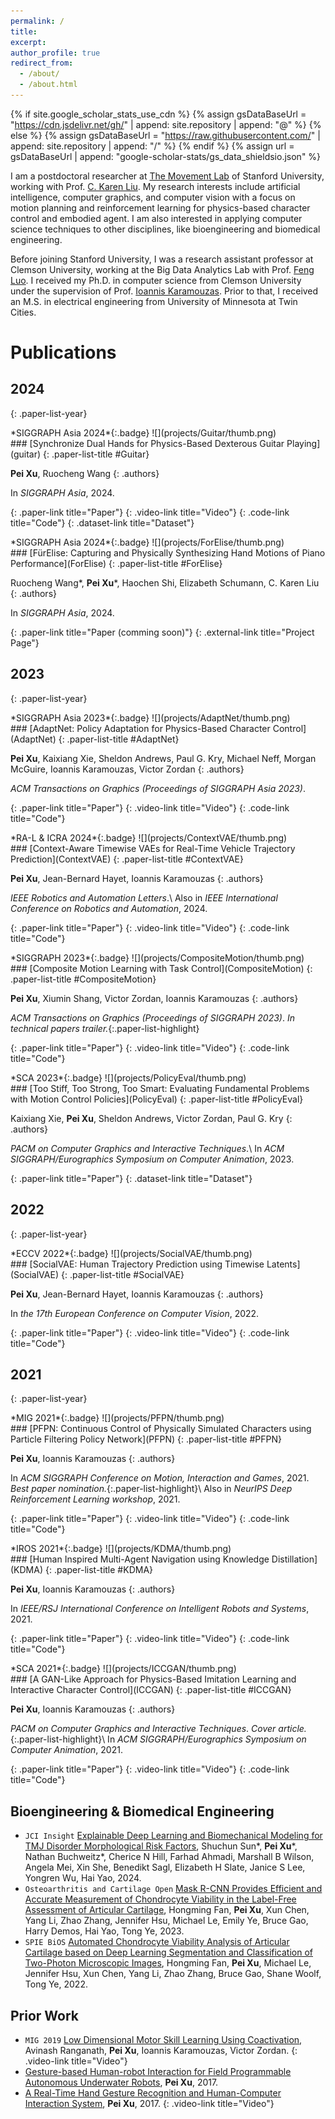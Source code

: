 ```yaml
---
permalink: /
title: 
excerpt: 
author_profile: true
redirect_from: 
  - /about/
  - /about.html
---
```


{% if site.google_scholar_stats_use_cdn %}
{% assign gsDataBaseUrl = "https://cdn.jsdelivr.net/gh/" | append: site.repository | append: "@" %}
{% else %}
{% assign gsDataBaseUrl = "https://raw.githubusercontent.com/" | append: site.repository | append: "/" %}
{% endif %}
{% assign url = gsDataBaseUrl | append: "google-scholar-stats/gs_data_shieldsio.json" %}

<div id='about-me' markdown="1">

I am a postdoctoral researcher at [The Movement Lab](https://tml.stanford.edu/) of Stanford University, working with Prof. [C. Karen Liu](https://tml.stanford.edu/people/karen-liu). My research interests include artificial intelligence, computer graphics, and computer vision with a focus on motion planning and reinforcement learning for physics-based character control and embodied agent.
I am also interested in applying computer science techniques to other disciplines, like bioengineering and biomedical engineering.

Before joining Stanford University, I was a research assistant professor at Clemson University, working at the Big Data Analytics Lab with Prof. [Feng Luo](https://people.computing.clemson.edu/~luofeng/).
I received my Ph.D. in computer science from Clemson University under the supervision of Prof. [Ioannis Karamouzas](https://people.computing.clemson.edu/~ioannis/). Prior to that, I received an M.S. in electrical engineering from University of Minnesota at Twin Cities.

</div>


# Publications

## 2024
{: .paper-list-year}

<div class='paper-box'>
<div class='paper-box-image' markdown="1">
*SIGGRAPH Asia 2024*{:.badge} ![](projects/Guitar/thumb.png)
</div>
<div class='paper-box-text' markdown="1">
### [Synchronize Dual Hands for Physics-Based Dexterous Guitar Playing](guitar)
{: .paper-list-title #Guitar}

<span>**Pei Xu**</span>, <span>Ruocheng Wang</span>
{: .authors}

In _SIGGRAPH Asia_, 2024.

[](https://arxiv.org/abs/2409.16629){: .paper-link title="Paper"}
[](https://youtu.be/watch?v=r_y0P2pIeF8&list=PLLfEynalFz6j0X5Kiut0U3GLRxt3Oz_oa){: .video-link title="Video"}
[](https://github.com/xupei0610/guitar){: .code-link title="Code"}
[](https://github.com/xupei0610/guitar/tree/main/dataset){: .dataset-link title="Dataset"}
</div>
</div>


<div class='paper-box'>
<div class='paper-box-image' markdown="1">
*SIGGRAPH Asia 2024*{:.badge} ![](projects/ForElise/thumb.png)
</div>
<div class='paper-box-text' markdown="1">
### [FürElise: Capturing and Physically Synthesizing Hand Motions of Piano Performance](ForElise)
{: .paper-list-title #ForElise}

<span>Ruocheng Wang\*</span>, <span>**Pei Xu**\*</span>, <span>Haochen Shi</span>, <span>Elizabeth Schumann</span>, <span>C. Karen Liu</span>
{: .authors}

In _SIGGRAPH Asia_, 2024.

[](#){: .paper-link title="Paper (comming soon)"}
[](https://for-elise.github.io){: .external-link title="Project Page"}
</div>
</div>



## 2023
{: .paper-list-year}

<div class='paper-box'>
<div class='paper-box-image' markdown="1">
*SIGGRAPH Asia 2023*{:.badge} ![](projects/AdaptNet/thumb.png)
</div>
<div class='paper-box-text' markdown="1">
### [AdaptNet: Policy Adaptation for Physics-Based Character Control](AdaptNet)
{: .paper-list-title #AdaptNet}

<span>**Pei Xu**</span>, <span>Kaixiang Xie</span>, <span>Sheldon Andrews</span>, <span>Paul G. Kry</span>, <span>Michael Neff</span>, <span>Morgan McGuire</span>, <span>Ioannis Karamouzas</span>, <span>Victor Zordan</span>
{: .authors}

_ACM Transactions on Graphics (Proceedings of SIGGRAPH Asia 2023)_.

[](http://arxiv.org/abs/2310.00239){: .paper-link title="Paper"}
[](https://youtu.be/WxmJSCNFb28){: .video-link title="Video"}
[](https://github.com/xupei0610/AdaptNet){: .code-link title="Code"}
</div>
</div>


<div class='paper-box'>
<div class='paper-box-image' markdown="1">
*RA-L & ICRA 2024*{:.badge} ![](projects/ContextVAE/thumb.png)
</div>
<div class='paper-box-text' markdown="1">
### [Context-Aware Timewise VAEs for Real-Time Vehicle Trajectory Prediction](ContextVAE)
{: .paper-list-title #ContextVAE}

**Pei Xu**, Jean-Bernard Hayet, Ioannis Karamouzas
{: .authors}

_IEEE Robotics and Automation Letters_.\\
Also in _IEEE International Conference on Robotics and Automation_, 2024.

[](https://arxiv.org/abs/2302.10873){: .paper-link title="Paper"}
[](https://youtu.be/wg6laeYpnW8){: .video-link title="Video"}
[](https://github.com/xupei0610/ContextVAE){: .code-link title="Code"}
</div>
</div>

<div class='paper-box'>
<div class='paper-box-image' markdown="1">
*SIGGRAPH 2023*{:.badge} ![](projects/CompositeMotion/thumb.png)
</div>
<div class='paper-box-text' markdown="1">
### [Composite Motion Learning with Task Control](CompositeMotion)
{: .paper-list-title #CompositeMotion}

**Pei Xu**, Xiumin Shang, Victor Zordan, Ioannis Karamouzas
{: .authors}

_ACM Transactions on Graphics (Proceedings of SIGGRAPH 2023)_. *In technical papers trailer.*{:.paper-list-highlight}

[](https://arxiv.org/abs/2305.03286){: .paper-link title="Paper"}
[](https://youtu.be/mcRAxwoTh3E){: .video-link title="Video"}
[](https://github.com/xupei0610/CompositeMotion){: .code-link title="Code"}
</div>
</div>

<div class='paper-box'>
<div class='paper-box-image' markdown="1">
*SCA 2023*{:.badge} ![](projects/PolicyEval/thumb.png)
</div>
<div class='paper-box-text' markdown="1">
### [Too Stiff, Too Strong, Too Smart: Evaluating Fundamental Problems with Motion Control Policies](PolicyEval)
{: .paper-list-title #PolicyEval}

Kaixiang Xie, **Pei Xu**, Sheldon Andrews, Victor Zordan, Paul G. Kry
{: .authors}

_PACM on Computer Graphics and Interactive Techniques_.\\
In _ACM SIGGRAPH/Eurographics Symposium on Computer Animation_, 2023.

[](https://doi.org/10.1145/3606935){: .paper-link title="Paper"}
[](http://kaixiangxie.de/projects/policy-eval){: .dataset-link title="Dataset"}
</div>
</div>


## 2022
{: .paper-list-year}

<div class='paper-box'>
<div class='paper-box-image' markdown="1">
*ECCV 2022*{:.badge} ![](projects/SocialVAE/thumb.png)
</div>
<div class='paper-box-text' markdown="1">
### [SocialVAE: Human Trajectory Prediction using Timewise Latents](SocialVAE)
{: .paper-list-title #SocialVAE}

**Pei Xu**, Jean-Bernard Hayet, Ioannis Karamouzas
{: .authors}

In _the 17th European Conference on Computer Vision_, 2022.

[](https://arxiv.org/abs/2203.08207){: .paper-link title="Paper"}
[](https://youtu.be/nXrreTmXktM){: .video-link title="Video"}
[](https://github.com/xupei0610/SocialVAE){: .code-link title="Code"}
</div>
</div>


## 2021
{: .paper-list-year}

<div class='paper-box'>
<div class='paper-box-image' markdown="1">
*MIG 2021*{:.badge} ![](projects/PFPN/thumb.png)
</div>
<div class='paper-box-text' markdown="1">
### [PFPN: Continuous Control of Physically Simulated Characters using Particle Filtering Policy Network](PFPN)
{: .paper-list-title #PFPN}

**Pei Xu**, Ioannis Karamouzas
{: .authors}

In _ACM SIGGRAPH Conference on Motion, Interaction and Games_, 2021. *Best paper nomination.*{:.paper-list-highlight}\\
Also in _NeurIPS Deep Reinforcement Learning workshop_, 2021.

[](https://arxiv.org/abs/2003.06959){: .paper-link title="Paper"}
[](https://www.youtube.com/YTtdnq0WpWo){: .video-link title="Video"}
[](https://github.com/xupei0610/PFPN){: .code-link title="Code"}
</div>
</div>

<div class='paper-box'>
<div class='paper-box-image' markdown="1">
*IROS 2021*{:.badge} ![](projects/KDMA/thumb.png)
</div>
<div class='paper-box-text' markdown="1">
### [Human Inspired Multi-Agent Navigation using Knowledge Distillation](KDMA)
{: .paper-list-title #KDMA}

**Pei Xu**, Ioannis Karamouzas
{: .authors}

In _IEEE/RSJ International Conference on Intelligent Robots and Systems_, 2021.

[](https://arxiv.org/abs/2103.10000){: .paper-link title="Paper"}
[](https://youtu.be/tMctyEw8kRI){: .video-link title="Video"}
[](https://github.com/xupei0610/KDMA){: .code-link title="Code"}
</div>
</div>

<div class='paper-box'>
<div class='paper-box-image' markdown="1">
*SCA 2021*{:.badge} ![](projects/ICCGAN/thumb.png)
</div>
<div class='paper-box-text' markdown="1">
### [A GAN-Like Approach for Physics-Based Imitation Learning and Interactive Character Control](ICCGAN)
{: .paper-list-title #ICCGAN}

**Pei Xu**, Ioannis Karamouzas
{: .authors}

_PACM on Computer Graphics and Interactive Techniques_. *Cover article.*{:.paper-list-highlight}\\
In _ACM SIGGRAPH/Eurographics Symposium on Computer Animation_, 2021.

[](https://arxiv.org/abs/2105.10066){: .paper-link title="Paper"}
[](https://youtu.be/VHMyvDD3B_o){: .video-link title="Video"}
[](https://github.com/xupei0610/CompositeMotion){: .code-link title="Code"}
</div>
</div>

## <span class="paper-list-year">Bioengineering & Biomedical Engineering</span>
- ``JCI Insight`` [Explainable Deep Learning and Biomechanical Modeling for TMJ Disorder Morphological Risk Factors](https://doi.org/10.1172/jci.insight.178578), Shuchun Sun\*, **Pei Xu**\*, Nathan Buchweitz\*, Cherice N Hill, Farhad Ahmadi, Marshall B Wilson, Angela Mei, Xin She, Benedikt Sagl, Elizabeth H Slate, Janice S Lee, Yongren Wu, Hai Yao, 2024.
- ``Osteoarthritis and Cartilage Open`` [Mask R-CNN Provides Efficient and Accurate Measurement of Chondrocyte Viability in the Label-Free Assessment of Articular Cartilage](https://doi.org/10.1016/j.ocarto.2023.100415), Hongming Fan, **Pei Xu**, Xun Chen, Yang Li, Zhao Zhang, Jennifer Hsu, Michael Le, Emily Ye, Bruce Gao, Harry Demos, Hai Yao, Tong Ye, 2023.
- ``SPIE BiOS`` [Automated Chondrocyte Viability Analysis of Articular Cartilage based on Deep Learning Segmentation and Classification of Two-Photon Microscopic Images](https://doi.org/10.1117/12.2609880), Hongming Fan, **Pei Xu**, Michael Le, Jennifer Hsu, Xun Chen, Yang Li, Zhao Zhang, Bruce Gao, Shane Woolf, Tong Ye, 2022.


## <span class="paper-list-year">Prior Work</span>
- ``MIG 2019`` [Low Dimensional Motor Skill Learning Using Coactivation](https://doi.org/10.1145/3359566.3360071), Avinash Ranganath, **Pei Xu**, Ioannis Karamouzas, Victor Zordan. [](https://www.youtube.com/watch?v=8U8YsmiANNA&ab_channel=HubertP.H.Shum){: .video-link title="Video"}
- [Gesture-based Human-robot Interaction for Field Programmable Autonomous Underwater Robots](https://arxiv.org/abs/1709.08945), **Pei Xu**, 2017.
- [A Real-Time Hand Gesture Recognition and Human-Computer Interaction System](https://arxiv.org/abs/1704.07296), **Pei Xu**, 2017. [](https://youtu.be/4n9F7iJJ2TY){: .video-link title="Video"}
